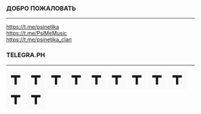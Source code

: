 ### ДОБРО ПОЖАЛОВАТЬ
___  
https://t.me/psinetika  
https://t.me/PsiMeMusic  
https://t.me/psinetika_clan  
### TELEGRA.PH
___  
[<img src="telegra.png" width=50px height=50px>](https://telegra.ph/-02-09-647)
[<img src="telegra.png" width=50px height=50px>](https://telegra.ph/Politika-03-23)
[<img src="telegra.png" width=50px height=50px>](https://telegra.ph/-03-31-1469)
[<img src="telegra.png" width=50px height=50px>](https://telegra.ph/Sovet-tenej-04-01)
[<img src="telegra.png" width=50px height=50px>](https://telegra.ph/Anketa-Igroka-Geroya-04-01)
[<img src="telegra.png" width=50px height=50px>](https://telegra.ph/Anketa-Igroka-Geroya-04-04)
[<img src="telegra.png" width=50px height=50px>](https://telegra.ph/Anketa-Igroka-Geroya-04-04-2)
[<img src="telegra.png" width=50px height=50px>](https://telegra.ph/Anketa-Igroka-Geroya-04-05)
[<img src="telegra.png" width=50px height=50px>](https://telegra.ph/Anketa-igroka-geroya-04-23)
[<img src="telegra.png" width=50px height=50px>](https://telegra.ph/Charta-alba-07-14)
[<img src="telegra.png" width=50px height=50px>](https://telegra.ph/Anketa-Igroka-Geroya-08-18)

<!---
https://t.me/MoneyEnergyRu  
https://t.me/Intorium_global  
https://t.me/wavesmap  
https://t.me/money_energy_network_bot  
https://t.me/intorium  
--->
